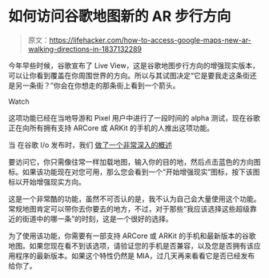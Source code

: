 # 如何访问谷歌地图新的 AR 步行方向

> 原文：<https://lifehacker.com/how-to-access-google-maps-new-ar-walking-directions-in-1837132289>

今年早些时候，谷歌宣布了 Live View，这是谷歌地图步行方向的增强现实版本，可以让你看到覆盖在你周围世界的方向。所以与其试图决定“它是要我走这条街还是另一条街？”你会在你想走的那条街上看到一个箭头。

Watch

这项功能已经在当地导游和 Pixel 用户中进行了一段时间的 alpha 测试，现在谷歌正在向所有拥有支持 ARCore 或 ARKit 的手机的人推出这项功能。

当 在谷歌 I/o
发布时，我们 [做了一个非常深入的概述](https://lifehacker.com/google-maps-new-ar-walking-directions-are-pretty-cool-1834640904)

要访问它，你只需像往常一样加载地图，输入你的目的地，然后点击蓝色的方向图标。如果该功能现在对您可用，那么您会看到一个“开始增强现实”图标，按下该图标以开始增强现实方向。

这是一个非常酷的功能，虽然不可否认的是，我不认为自己会大量使用这个功能。常规地图肯定可以带你去你要去的地方，不过，对于那些“我应该选择这些超级靠近的街道中的哪一条”的时刻，这是一个很好的选择。

为了使用该功能，你需要有一部支持 ARCore 或 ARKit 的手机和最新版本的谷歌地图。如果您现在看不到该选项，请验证您的手机是否兼容，以及您是否拥有该应用程序的最新版本。如果这个特性仍然是 MIA，过几天再来看看它是否已经发布给你了。
